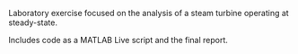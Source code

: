 Laboratory exercise focused on the analysis of a steam turbine operating at steady-state.

Includes code as a MATLAB Live script and the final report.

